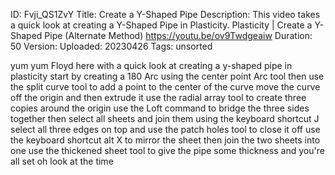 ID: Fvji_QS1ZvY
Title: Create a Y-Shaped Pipe
Description: This video takes a quick look at creating a Y-Shaped Pipe in Plasticity. Plasticity | Create a Y-Shaped Pipe (Alternate Method) https://youtu.be/ov9Twdgeaiw
Duration: 50
Version: 
Uploaded: 20230426
Tags: unsorted

yum yum
Floyd here with a quick look at creating
a y-shaped pipe in plasticity start by
creating a 180 Arc using the center
point Arc tool then use the split curve
tool to add a point to the center of the
curve move the curve off the origin and
then extrude it
use the radial array tool to create
three copies around the origin
use the Loft command to bridge the three
sides together
then select all sheets and join them
using the keyboard shortcut J select all
three edges on top and use the patch
holes tool to close it off
use the keyboard shortcut alt X to
mirror the sheet then join the two
sheets into one use the thickened sheet
tool to give the pipe some thickness and
you're all set oh look at the time

